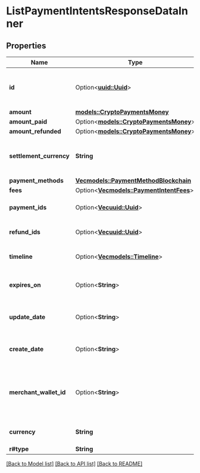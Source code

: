 # ListPaymentIntentsResponseDataInner

## Properties

Name | Type | Description | Notes
------------ | ------------- | ------------- | -------------
**id** | Option<[**uuid::Uuid**](uuid::Uuid.md)> | Unique system generated identifier for the entity. | [optional]
**amount** | [**models::CryptoPaymentsMoney**](CryptoPaymentsMoney.md) |  | 
**amount_paid** | Option<[**models::CryptoPaymentsMoney**](CryptoPaymentsMoney.md)> |  | [optional]
**amount_refunded** | Option<[**models::CryptoPaymentsMoney**](CryptoPaymentsMoney.md)> |  | [optional]
**settlement_currency** | **String** | Desired currency for the payments to settle in. | 
**payment_methods** | [**Vec<models::PaymentMethodBlockchain>**](PaymentMethodBlockchain.md) |  | 
**fees** | Option<[**Vec<models::PaymentIntentFees>**](PaymentIntentFees.md)> |  | [optional]
**payment_ids** | Option<[**Vec<uuid::Uuid>**](uuid::Uuid.md)> | List of associated payments. | [optional]
**refund_ids** | Option<[**Vec<uuid::Uuid>**](uuid::Uuid.md)> | List of associated refunds. | [optional]
**timeline** | Option<[**Vec<models::Timeline>**](Timeline.md)> | State management timeline. | [optional]
**expires_on** | Option<**String**> | ISO-8601 UTC date/time format. | [optional]
**update_date** | Option<**String**> | ISO-8601 UTC date/time format. | [optional]
**create_date** | Option<**String**> | ISO-8601 UTC date/time format. | [optional]
**merchant_wallet_id** | Option<**String**> | Unique system generated identifier for the wallet of the merchant. | [optional]
**currency** | **String** | Desired currency of the payment. | 
**r#type** | **String** |  | 

[[Back to Model list]](../README.md#documentation-for-models) [[Back to API list]](../README.md#documentation-for-api-endpoints) [[Back to README]](../README.md)


